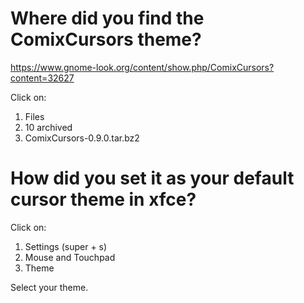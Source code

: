 # Where did you find the ComixCursors theme?

<https://www.gnome-look.org/content/show.php/ComixCursors?content=32627>

Click on:

   1. Files
   2. 10 archived
   3. ComixCursors-0.9.0.tar.bz2

# How did you set it as your default cursor theme in xfce?

Click on:

   1. Settings (super + s)
   2. Mouse and Touchpad
   3. Theme

Select your theme.

